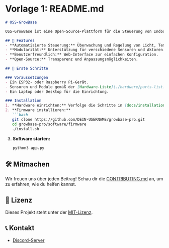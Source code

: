 # Vorlage 1: README.md

```markdown
# OSS-GrowBase

OSS-GrowBase ist eine Open-Source-Plattform für die Steuerung von Indoor-Growing-Systemen. Das Projekt vereint Hardware- und Softwarelösungen, um optimale Bedingungen für Pflanzenwachstum zu schaffen.

## 🌟 Features
- **Automatisierte Steuerung:** Überwachung und Regelung von Licht, Temperatur, Feuchtigkeit und CO₂.
- **Modularität:** Unterstützung für verschiedene Sensoren und Aktoren.
- **Benutzerfreundlich:** Web-Interface zur einfachen Konfiguration.
- **Open-Source:** Transparenz und Anpassungsmöglichkeiten.

## 🚀 Erste Schritte

### Voraussetzungen
- Ein ESP32- oder Raspberry Pi-Gerät.
- Sensoren und Module gemäß der [Hardware-Liste](./hardware/parts-list.md).
- Ein Laptop oder Desktop für die Einrichtung.

### Installation
1. **Hardware einrichten:** Verfolge die Schritte in [docs/installation.md](./docs/installation.md).
2. **Firmware installieren:**
   ```bash
   git clone https://github.com/DEIN-USERNAME/growbase-pro.git
   cd growbase-pro/software/firmware
   ./install.sh
   ```
3. **Software starten:**
   ```bash
   python3 app.py
   ```

## 🛠️ Mitmachen
Wir freuen uns über jeden Beitrag! Schau dir die [CONTRIBUTING.md](./CONTRIBUTING.md) an, um zu erfahren, wie du helfen kannst.

## 📄 Lizenz
Dieses Projekt steht unter der [MIT-Lizenz](./LICENSE).

## 📞 Kontakt
- [Discord-Server](https://discord.gg/TtADYj2R)
```
